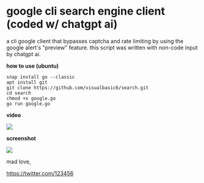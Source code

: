 # google cli search engine client (coded w/ chatgpt ai)
a cli google client that bypasses captcha and rate limiting by using the google alert's "preview" feature. this script was written with non-code input by chatgpt ai.

**how to use (ubuntu)**
```
snap install go --classic
apt install git
git clone https://github.com/visualbasic6/search.git
cd search
chmod +x google.go
go run google.go
```

**video**

<a href="http://www.youtube.com/watch?feature=player_embedded&v=XBq8IsCuKxg" target="_blank">
 <img src="https://i.imgur.com/TEuPFKR.png" />
</a>



**screenshot**

<img src="https://i.imgur.com/AZhaVUL.png">

mad love,

https://twitter.com/123456
